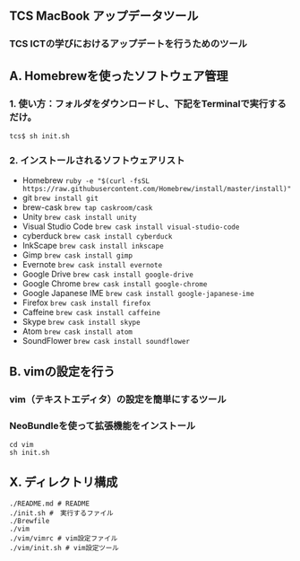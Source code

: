 ## TCS MacBook アップデータツール
### TCS ICTの学びにおけるアップデートを行うためのツール
## A. Homebrewを使ったソフトウェア管理
### 1. 使い方：フォルダをダウンロードし、下記をTerminalで実行するだけ。
```
tcs$ sh init.sh
```

### 2. インストールされるソフトウェアリスト
* Homebrew `ruby -e "$(curl -fsSL https://raw.githubusercontent.com/Homebrew/install/master/install)"`
* git `brew install git`
* brew-cask `brew tap caskroom/cask`
* Unity `brew cask install unity`
* Visual Studio Code `brew cask install visual-studio-code`
* cyberduck `brew cask install cyberduck`
* InkScape `brew cask install inkscape`
* Gimp `brew cask install gimp`
* Evernote `brew cask install evernote`
* Google Drive `brew cask install google-drive`
* Google Chrome `brew cask install google-chrome`
* Google Japanese IME `brew cask install google-japanese-ime`
* Firefox `brew cask install firefox`
* Caffeine `brew cask install caffeine`
* Skype `brew cask install skype`
* Atom `brew cask install atom`
* SoundFlower `brew cask install soundflower`

## B. vimの設定を行う
### vim（テキストエディタ）の設定を簡単にするツール
### NeoBundleを使って拡張機能をインストール
```
cd vim
sh init.sh
```


## X. ディレクトリ構成
```
./README.md # README
./init.sh #　実行するファイル
./Brewfile
./vim
./vim/vimrc # vim設定ファイル
./vim/init.sh # vim設定ツール
```


